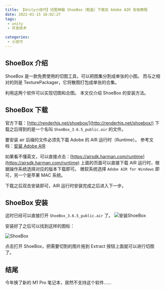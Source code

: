```yaml
---
title: 【Unity小技巧】切图神器 ShoeBox（鞋盒）下载及 Adobe AIR 安装教程
date: 2022-01-15 16:02:27
tags:
 - unity
 - 开发技术

categories:
 - 小技巧
---
```

## ShoeBox 介绍
ShoeBox 是一款免费使用的切图工具，可以把图集分割成单张的小图。
而与之相对的则是 TexturePackager，它将散图打包成单张的合集。

利用这两个软件可以实现切图和合图。
本文仅介绍 ShoeBox 的安装方法。
## ShoeBox 下载
官方下载：[http://renderhjs.net/shoebox/](http://renderhjs.net/shoebox/)
下载之后得到的是一个名叫 `ShoeBox_3.6.5_public.air` 的文件。

要安装 air 后缀的文件必须先下载 Adobe 的 AIR 运行时（Runtime）。
参考文档：[安装 Adobe AIR
](https://help.adobe.com/zh_CN/air/build/WS5b3ccc516d4fbf351e63e3d118666ade46-7fee.html)

如果看不懂英文，可以直接点击：[https://airsdk.harman.com/runtime](https://airsdk.harman.com/runtime)
上面的页面可以直接下载 AIR 运行时，根据操作系统选择对应的版本下载即可。
微软系统选择 `Adobe AIR for Windows` 即可，另一个是苹果 MAC 系统。 

下载之后双击安装即可，AIR 运行时安装完成之后进入下一步。
## ShoeBox 安装
这时已经可以直接打开 `ShoeBox_3.6.5_public.air` 了。
![安装ShoeBox](https://pic.imgdb.cn/item/61e281662ab3f51d913dbd68.jpg)

安装好了之后可以找到这样的图标：

![ShoeBox](https://pic.imgdb.cn/item/61e281d42ab3f51d913e2bda.jpg)

点击打开 ShoeBox，把需要切割的图片拖到 Extract 按钮上面就可以进行切图了。

## 结尾
今年换了新的 M1 Pro 笔记本，居然不支持这个软件……
